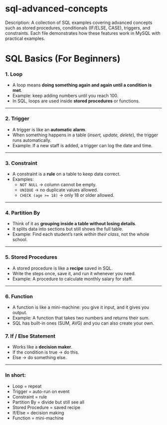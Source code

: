 # sql-advanced-concepts

Description:
A collection of SQL examples covering advanced concepts such as stored procedures, conditionals (IF/ELSE, CASE), triggers, and constraints. 
Each file demonstrates how these features work in MySQL with practical examples.


# SQL Basics (For Beginners)

### 1. Loop
- A loop means **doing something again and again until a condition is met**.  
- Example: keep adding numbers until you reach 100.  
- In SQL, loops are used inside **stored procedures** or functions.  

---

### 2. Trigger
- A trigger is like an **automatic alarm**.  
- When something happens in a table (*insert, update, delete*), the trigger runs automatically.  
- Example: If a new staff is added, a trigger can log the date and time.  

---

### 3. Constraint
- A constraint is a **rule** on a table to keep data correct.  
- Examples:  
  - `NOT NULL` → column cannot be empty.  
  - `UNIQUE` → no duplicate values allowed.  
  - `CHECK (age >= 18)` → only 18 or older allowed.  

---

### 4. Partition By
- Think of it as **grouping inside a table without losing details**.  
- It splits data into sections but still shows the full table.  
- Example: Find each student’s rank *within their class*, not the whole school.  

---

### 5. Stored Procedures
- A stored procedure is like a **recipe** saved in SQL.  
- Write the steps once, save it, and run it whenever you need.  
- Example: A procedure to calculate monthly salary for staff.  

---

 ### 6. Function
- A function is like a mini-machine: you give it input, and it gives you output.
- Example: A function that takes two numbers and returns their sum.
- SQL has built-in ones (SUM, AVG) and you can also create your own.

### 7. If / Else Statement
- Works like a **decision maker**.  
- If the condition is true → do this.  
- Else → do something else.  

--- 

### In short:
- Loop = repeat
- Trigger = auto-run on event
- Constraint = rule
- Partition By = divide but still see all
- Stored Procedure = saved recipe
- If/Else = decision making
- Function = mini-machine

